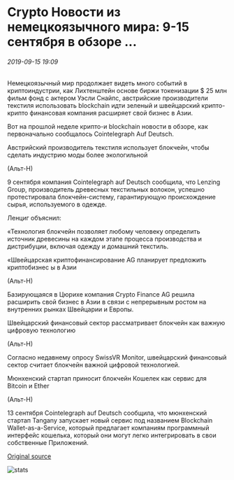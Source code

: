 # Crypto Новости из немецкоязычного мира: 9-15 сентября в обзоре ...

###### 2019-09-15 19:09

Немецкоязычный мир продолжает видеть много событий в криптоиндустрии, как Лихтенштейн основе биржи токенизации $ 25 млн фильм фонд с актером Уэсли Снайпс, австрийские производители текстиля использовать blockchain идти зеленый и швейцарский крипто-крипто финансовая компания расширяет свой бизнес в Азии.

Вот на прошлой неделе крипто-и blockchain новости в обзоре, как первоначально сообщалось Cointelegraph Auf Deutsch.

Австрийский производитель текстиля использует блокчейн, чтобы сделать индустрию моды более экологильной

(Альт-Н)

9 сентября компания Cointelegraph auf Deutsch сообщила, что Lenzing Group, производитель древесных текстильных волокон, успешно протестировала блокчейн-систему, гарантирующую происхождение сырья, используемого в одежде.

Ленциг объяснил:

«Технология блокчейн позволяет любому человеку определить источник древесины на каждом этапе процесса производства и дистрибуции, включая одежду и домашний текстиль.

«Швейцарская криптофинансирование AG планирует предложить криптобизнес ы в Азии

(Альт-Н)

Базирующаяся в Цюрихе компания Crypto Finance AG решила расширить свой бизнес в Азии в связи с непрерывным ростом на внутренних рынках Швейцарии и Европы.

Швейцарский финансовый сектор рассматривает блокчейн как важную цифровую технологию

(Альт-Н)

Согласно недавнему опросу SwissVR Monitor, швейцарский финансовый сектор считает блокчейн важной цифровой технологией.

Мюнхенский стартап приносит блокчейн Кошелек как сервис для Bitcoin и Ether

(Альт-Н)

13 сентября Cointelegraph auf Deutsch сообщила, что мюнхенский стартап Tangany запускает новый сервис под названием Blockchain Wallet-as-a-Service, который предлагает компаниям программный интерфейс кошелька, который они могут легко интегрировать в свои собственные Приложений.

[Original source](https://cointelegraph.com/news/crypto-news-from-the-german-speaking-world-sept-915-in-review)

![stats](https://c.statcounter.com/11760860/0/a89fa40b/1/ "stats")
